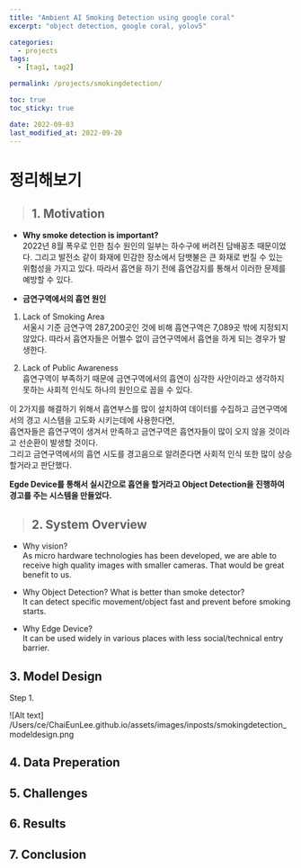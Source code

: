 ```yaml
---
title: "Ambient AI Smoking Detection using google coral"
excerpt: "object detection, google coral, yolov5"

categories:
  - projects
tags:
  - [tag1, tag2]

permalink: /projects/smokingdetection/

toc: true
toc_sticky: true

date: 2022-09-03
last_modified_at: 2022-09-20
---
```


# 정리해보기   

> ## 1. Motivation  

* **Why smoke detection is important?**   
2022년 8월 폭우로 인한 침수 원인의 일부는 하수구에 버려진 담배꽁초 때문이었다. 그리고 발전소 같이 화재에 민감한 장소에서 담뱃불은 큰 화재로 번질 수 있는 위험성을 가지고 있다. 따라서 흡연을 하기 전에 흡연감지를 통해서 이러한 문제를 예방할 수 있다.     


* **금연구역에서의 흡연 원인**   
1. Lack of Smoking Area    
서울시 기준 금연구역 287,200곳인 것에 비해 흡연구역은 7,089곳 밖에 지정되지 않았다. 따라서 흡연자들은 어쩔수 없이 금연구역에서 흡연을 하게 되는 경우가 발생한다.      

2. Lack of Public Awareness     
흡연구역이 부족하기 때문에 금연구역에서의 흡연이 심각한 사안이라고 생각하지 못하는 사회적 인식도 하나의 원인으로 꼽을 수 있다.     

이 2가지를 해결하기 위해서 흡연부스를 많이 설치하여 데이터를 수집하고 금연구역에서의 경고 시스템을 고도화 시키는데에 사용한다면,     
흡연자들은 흡연구역이 생겨서 만족하고 금연구역은 흡연자들이 많이 오지 않을 것이라고 선순환이 발생할 것이다.     
그리고 금연구역에서의 흡연 시도를 경고음으로 알려준다면 사회적 인식 또한 많이 상승할거라고 판단했다.    


**Egde Device를 통해서 실시간으로 흡연을 할거라고 Object Detection을 진행하여 경고를 주는 시스템을 만들었다.**

> ## 2. System Overview  
* Why vision?    
As micro hardware technologies has been developed, we are able to receive high quality images with smaller cameras. That would be great benefit to us.     

* Why Object Detection? What is better than smoke detector?     
It can detect specific movement/object fast and prevent before smoking starts.

* Why Edge Device?    
It can be used widely in various places with less social/technical entry barrier.   

## 3. Model Design
Step 1.     

![Alt text] /Users/ce/ChaiEunLee.github.io/assets/images/inposts/smokingdetection_modeldesign.png

## 4. Data Preperation

## 5. Challenges

## 6. Results

## 7. Conclusion

